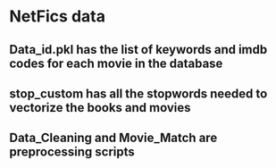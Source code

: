 # NetFics data 

## Data_id.pkl has the list of keywords and imdb codes for each movie in the database

## stop_custom has all the stopwords needed to vectorize the books and movies

## Data_Cleaning and Movie_Match are preprocessing scripts 
